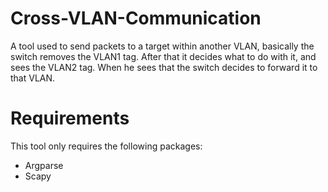# Cross-VLAN-Communication
A tool used to send packets to a target within another VLAN, basically the switch removes the VLAN1 tag. After that it decides what to do with it, and sees the VLAN2 tag.  When he sees that the switch decides to forward it to that VLAN.

# Requirements 
 
 This tool only requires the following packages:
 
 - Argparse
 - Scapy
